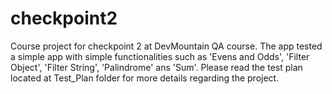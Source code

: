 # checkpoint2
Course project for checkpoint 2 at DevMountain QA course.
The app tested a simple app with simple functionalities such as 'Evens and Odds', 'Filter Object', 'Filter String', 'Palindrome' ans 'Sum'.
Please read the test plan located at Test_Plan folder for more details regarding the project.
